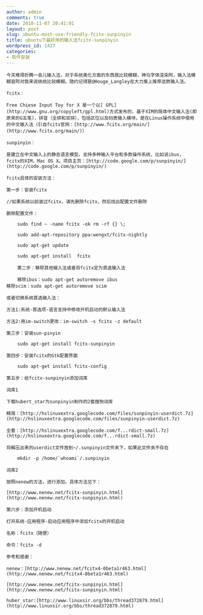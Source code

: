 ```yaml
---
author: admin
comments: true
date: 2010-11-07 20:41:01
layout: post
slug: ubuntu-most-use-friendly-fcitx-sunpinyin
title: ubuntu下最好用的输入法fcitx-sunpinyin
wordpress_id: 1427
categories:
- 软件安装
---
```


	今天难得折腾一会儿输入法，对于系统美化方面的东西我比较模糊，神马字体渲染阿，输入法模糊音阿对我来说统统比较模糊。隐约记得是@Houge_Langley在大力推上推荐这款输入法。

	fcitx：

	Free Chiese Input Toy for X 是一个以[ GPL](http://www.gnu.org/copyleft/gpl.html)方式发布的、基于XIM的简体中文输入法(即原来的G五笔)，拼音（全拼和双拼），包括区位以及码表输入模块，是在Linux操作系统中使用的中文输入法（引自fcitx官网：[http://www.fcitx.org/main/](http://www.fcitx.org/main/)）

	sunpinyin：

	是建立在中文输入上的静态语言模型。支持多种输入平台和多款操作系统，比如说ibus，fcitx的XIM，Mac OS X。项目主页：[http://code.google.com/p/sunpinyin/](http://code.google.com/p/sunpinyin/)

	fcitx具体的安装方法：

	第一步：安装fcitx

	//如果系统以前装过fcitx，请先删除fcitx，然后找出配置文件删除

	删除配置文件：  

		sudo find ~ -name fcitx -ok rm -rf {} \;

		sudo add-apt-repository ppa:wengxt/fcitx-nightly

		sudo apt-get update

		sudo apt-get install  fcitx  

		第二步：移除其他输入法或者将fcitx定为首选输入法
    
    	移除ibus：sudo apt-get autoremove ibus
    移除scim：sudo apt-get autoremove scim

	或者切换系统首选输入法：

	方法1:系统-首选项-语言支持中修改开机启动的默认输入法

	方法2:用im-switch更改：im-switch -s fcitx -z default

	第三步：安装sun-pinyin 
    
    	sudo apt-get install fcitx-sunpinyin

	第四步：安装fcitx的Gtk配置界面 
    
    	sudo apt-get install fcitx-config

	第五步：给fcitx-sunpinyin添加词库 

	词库1

	下载hubert_star为sunpinyin制作的2套搜狗词库

	精简：[http://hslinuxextra.googlecode.com/files/sunpinyin-userdict.7z](http://hslinuxextra.googlecode.com/files/sunpinyin-userdict.7z)

	全套：[http://hslinuxextra.googlecode.com/f...rdict-small.7z](http://hslinuxextra.googlecode.com/f...rdict-small.7z)

	将解压出来的userdict文件放到~/.sunpinyin文件夹下，如果此文件夹不存在
    
    	mkdir -p /home/`whoami`/.sunpinyin

	词库2

	按照nenew的方法，进行添加。具体方法见下：

	[http://www.nenew.net/fcitx-sunpinyin.html](http://www.nenew.net/fcitx-sunpinyin.html)

	第六步：添加开机启动

	打开系统-应用程序-启动应用程序中添加fcitx的开机启动

	名称：fcitx（随便）

	命令：fcitx -d

	参考和感谢：

	nenew：[http://www.nenew.net/fcitx4-0beta1r463.html](http://www.nenew.net/fcitx4-0beta1r463.html)

	[http://www.nenew.net/fcitx-sunpinyin.html](http://www.nenew.net/fcitx-sunpinyin.html)

	huber_star:[http://www.linuxsir.org/bbs/thread372879.html](http://www.linuxsir.org/bbs/thread372879.html)

